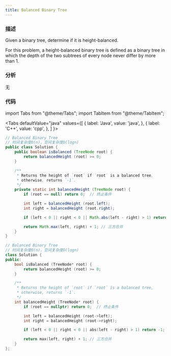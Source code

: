 ```yaml
---
title: Balanced Binary Tree
---
```


### 描述

Given a binary tree, determine if it is height-balanced.

For this problem, a height-balanced binary tree is defined as a binary tree in which the depth of the two subtrees of every node never differ by more than 1.

### 分析

无

### 代码

import Tabs from "@theme/Tabs";
import TabItem from "@theme/TabItem";

<Tabs
defaultValue="java"
values={[
{ label: 'Java', value: 'java', },
{ label: 'C++', value: 'cpp', },
]
}>
<TabItem value="java">

```java
// Balanced Binary Tree
// 时间复杂度O(n)，空间复杂度O(logn)
public class Solution {
    public boolean isBalanced (TreeNode root) {
        return balancedHeight (root) >= 0;
    }

    /**
     * Returns the height of `root` if `root` is a balanced tree,
     * otherwise, returns `-1`.
     */
    private static int balancedHeight (TreeNode root) {
        if (root == null) return 0;  // 终止条件

        int left = balancedHeight (root.left);
        int right = balancedHeight (root.right);

        if (left < 0 || right < 0 || Math.abs(left - right) > 1) return -1;  // 剪枝

        return Math.max(left, right) + 1; // 三方合并
    }
}
```

</TabItem>
<TabItem value="cpp">

```cpp
// Balanced Binary Tree
// 时间复杂度O(n)，空间复杂度O(logn)
class Solution {
public:
    bool isBalanced (TreeNode* root) {
        return balancedHeight (root) >= 0;
    }

    /**
     * Returns the height of `root` if `root` is a balanced tree,
     * otherwise, returns `-1`.
     */
    int balancedHeight (TreeNode* root) {
        if (root == nullptr) return 0;  // 终止条件

        int left = balancedHeight (root->left);
        int right = balancedHeight (root->right);

        if (left < 0 || right < 0 || abs(left - right) > 1) return -1;  // 剪枝

        return max(left, right) + 1; // 三方合并
    }
};
```

</TabItem>
</Tabs>
